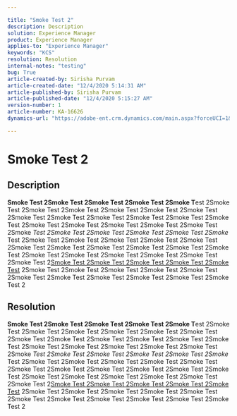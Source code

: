 ```yaml
---

title: "Smoke Test 2"  
description: Description  
solution: Experience Manager  
product: Experience Manager  
applies-to: "Experience Manager"  
keywords: "KCS"  
resolution: Resolution  
internal-notes: "testing"  
bug: True  
article-created-by: Sirisha Purvam  
article-created-date: "12/4/2020 5:14:31 AM"  
article-published-by: Sirisha Purvam  
article-published-date: "12/4/2020 5:15:27 AM"  
version-number: 1  
article-number: KA-16626  
dynamics-url: "https://adobe-ent.crm.dynamics.com/main.aspx?forceUCI=1&pagetype=entityrecord&etn=knowledgearticle&id=6b1cf491-ef35-eb11-a813-000d3a303484"

---
```


# Smoke Test 2

## Description

<strong>Smoke Test 2Smoke Test 2Smoke Test 2Smoke Test 2Smoke T</strong>est 2Smoke Test 2Smoke Test 2Smoke Test 2Smoke Test 2Smoke Test 2Smoke Test 2Smoke Test 2Smoke Test 2Smoke Test 2Smoke Test 2Smoke Test 2Smoke Test 2Smoke Test 2Smoke Test 2Smoke Test 2Smoke Test 2Smoke Test 2Smoke <em>Test 2Smoke Test 2Smoke Test 2Smoke Test 2Smoke Test 2Smoke</em> Test 2Smoke Test 2Smoke Test 2Smoke Test 2Smoke Test 2Smoke Test 2Smoke Test 2Smoke Test 2Smoke Test 2Smoke Test 2Smoke Test 2Smoke Test 2Smoke Test 2Smoke Test 2Smoke Test 2Smoke Test 2Smoke Test 2Smoke Test 2<u>Smoke Test 2Smoke Test 2Smoke Test 2Smoke Test 2Smoke Test</u> 2Smoke Test 2Smoke Test 2Smoke Test 2Smoke Test 2Smoke Test 2Smoke Test 2Smoke Test 2Smoke Test 2Smoke Test 2Smoke Test 2Smoke Test 2




## Resolution

<strong>Smoke Test 2Smoke Test 2Smoke Test 2Smoke Test 2Smoke T</strong>est 2Smoke Test 2Smoke Test 2Smoke Test 2Smoke Test 2Smoke Test 2Smoke Test 2Smoke Test 2Smoke Test 2Smoke Test 2Smoke Test 2Smoke Test 2Smoke Test 2Smoke Test 2Smoke Test 2Smoke Test 2Smoke Test 2Smoke Test 2Smoke <em>Test 2Smoke Test 2Smoke Test 2Smoke Test 2Smoke Test 2Smoke</em> Test 2Smoke Test 2Smoke Test 2Smoke Test 2Smoke Test 2Smoke Test 2Smoke Test 2Smoke Test 2Smoke Test 2Smoke Test 2Smoke Test 2Smoke Test 2Smoke Test 2Smoke Test 2Smoke Test 2Smoke Test 2Smoke Test 2Smoke Test 2<u>Smoke Test 2Smoke Test 2Smoke Test 2Smoke Test 2Smoke Test</u> 2Smoke Test 2Smoke Test 2Smoke Test 2Smoke Test 2Smoke Test 2Smoke Test 2Smoke Test 2Smoke Test 2Smoke Test 2Smoke Test 2Smoke Test 2
